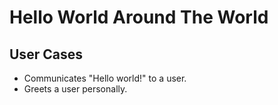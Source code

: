 # Hello World Around The World

## User Cases
* Communicates "Hello world!" to a user.
* Greets a user personally. 
